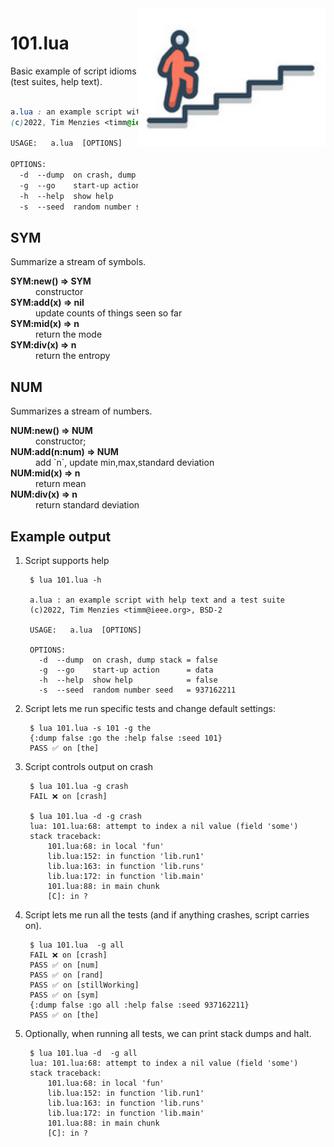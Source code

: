
<img align=right width=300 src='etc/img/begin.jpg'>


# 101.lua

Basic example of script idioms (test suites, help text).


```css

a.lua : an example script with help text and a test suite
(c)2022, Tim Menzies <timm@ieee.org>, BSD-2 

USAGE:   a.lua  [OPTIONS]

OPTIONS:
  -d  --dump  on crash, dump stack = false
  -g  --go    start-up action      = data
  -h  --help  show help            = false
  -s  --seed  random number seed   = 937162211

```
## SYM	
Summarize a stream of symbols.	

<dl>
<dt><b> SYM:new() &rArr;  SYM </b></dt><dd>  constructor </dd>
<dt><b> SYM:add(x) &rArr;  nil </b></dt><dd>   update counts of things seen so far </dd>
<dt><b> SYM:mid(x) &rArr;  n </b></dt><dd>  return the mode </dd>
<dt><b> SYM:div(x) &rArr;  n </b></dt><dd>  return the entropy </dd>
</dl>

## NUM	
Summarizes a stream of numbers.	

<dl>
<dt><b> NUM:new() &rArr;  NUM </b></dt><dd>   constructor;  </dd>
<dt><b> NUM:add(n:num) &rArr;  NUM </b></dt><dd>  add `n`, update min,max,standard deviation </dd>
<dt><b> NUM:mid(x) &rArr;  n </b></dt><dd>  return mean </dd>
<dt><b> NUM:div(x) &rArr;  n </b></dt><dd>  return standard deviation </dd>
</dl>


## Example output

1. Script supports help

        $ lua 101.lua -h
        
        a.lua : an example script with help text and a test suite
        (c)2022, Tim Menzies <timm@ieee.org>, BSD-2 
        
        USAGE:   a.lua  [OPTIONS]
        
        OPTIONS:
          -d  --dump  on crash, dump stack = false
          -g  --go    start-up action      = data
          -h  --help  show help            = false
          -s  --seed  random number seed   = 937162211
  
2. Script lets me run specific tests and change default settings:

        $ lua 101.lua -s 101 -g the
        {:dump false :go the :help false :seed 101}
        PASS ✅ on [the]

3. Script controls output on crash

        $ lua 101.lua -g crash
        FAIL ❌ on [crash]

        $ lua 101.lua -d -g crash
        lua: 101.lua:68: attempt to index a nil value (field 'some')
        stack traceback:
        	101.lua:68: in local 'fun'
        	lib.lua:152: in function 'lib.run1'
        	lib.lua:163: in function 'lib.runs'
        	lib.lua:172: in function 'lib.main'
        	101.lua:88: in main chunk
        	[C]: in ?

4. Script lets me run all the tests (and if anything crashes, script carries on).

        $ lua 101.lua  -g all
        FAIL ❌ on [crash]
        PASS ✅ on [num]
        PASS ✅ on [rand]
        PASS ✅ on [stillWorking]
        PASS ✅ on [sym]
        {:dump false :go all :help false :seed 937162211}
        PASS ✅ on [the]

5. Optionally, when running all tests, we can print stack dumps and halt.

        $ lua 101.lua -d  -g all
        lua: 101.lua:68: attempt to index a nil value (field 'some')
        stack traceback:
        	101.lua:68: in local 'fun'
        	lib.lua:152: in function 'lib.run1'
        	lib.lua:163: in function 'lib.runs'
        	lib.lua:172: in function 'lib.main'
        	101.lua:88: in main chunk
        	[C]: in ?
